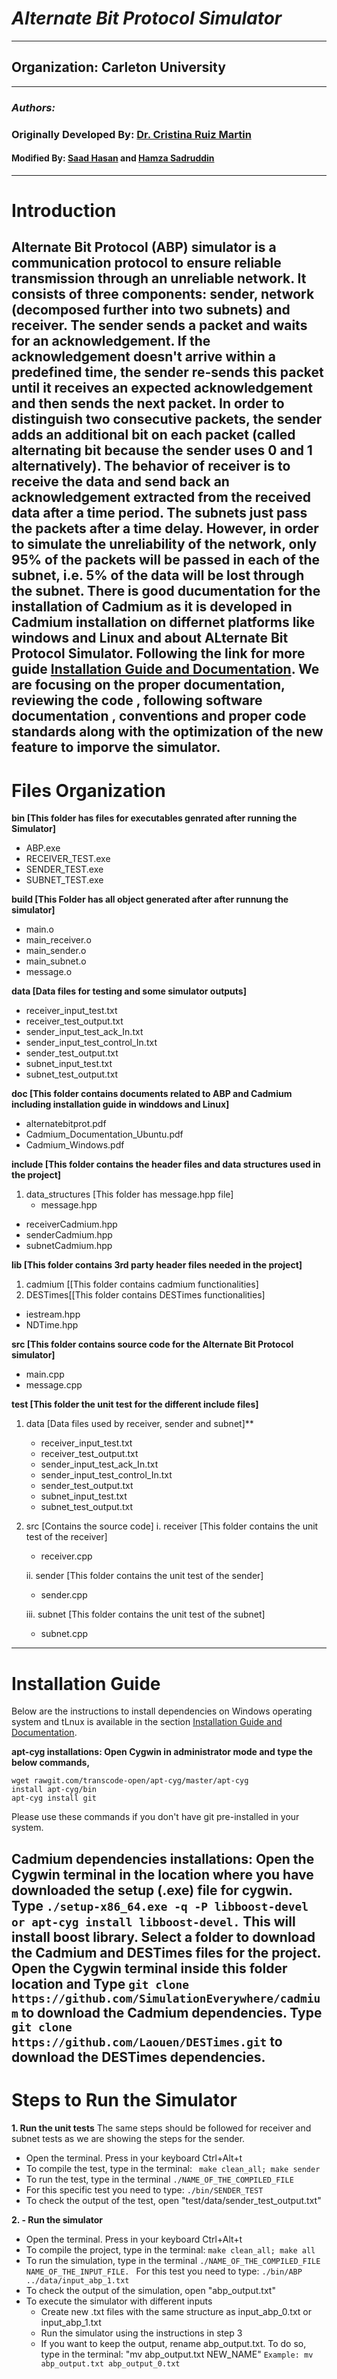 # *Alternate Bit Protocol Simulator*
---
## Organization: Carleton University
---
### *Authors:*
### Originally Developed By: [Dr. Cristina Ruiz Martin](https://github.com/cruizm)
#### Modified By: [Saad Hasan](https://github.com/khanyousefzai) and [Hamza Sadruddin](https://github.com/hamza-sadruddin)
---
# Introduction

Alternate Bit Protocol (ABP) simulator is a communication protocol to ensure reliable transmission through an unreliable network. It consists of three components: sender, network (decomposed further into two subnets) and receiver. The sender sends a packet and waits for an acknowledgement. If the acknowledgement doesn't arrive within a predefined time, the sender re-sends this packet until it receives an expected acknowledgement and then sends the next packet. In order to distinguish two consecutive packets, the sender adds an additional bit on each packet (called alternating bit because the sender uses 0 and 1 alternatively).
The behavior of receiver is to receive the data and send back an acknowledgement extracted from the received data after a time period. The subnets just pass the packets after a time delay. However, in order to simulate the unreliability of the network, only 95% of the packets will be passed in each of the subnet, i.e. 5% of the data will be lost through the subnet.
There is good ducumentation for the installation of Cadmium as it is developed in Cadmium installation on differnet platforms like windows and Linux and about ALternate Bit Protocol Simulator. Following the link for more guide [Installation Guide and Documentation](https://github.com/hamza-sadruddin/AlternateBitProtocolSimulator/tree/master/doc).
We are focusing on the proper documentation, reviewing the code , following software documentation , conventions and proper code standards along with the optimization of the new feature to imporve the simulator. 
---
# Files Organization
**bin [This folder has files for executables genrated after running the Simulator]**
- ABP.exe
- RECEIVER_TEST.exe
- SENDER_TEST.exe
- SUBNET_TEST.exe

**build [This Folder has all object generated after after runnung the simulator]**
- main.o
- main_receiver.o
- main_sender.o
- main_subnet.o
- message.o

**data  [Data files for testing and some simulator outputs]**
- receiver_input_test.txt
- receiver_test_output.txt
- sender_input_test_ack_In.txt
- sender_input_test_control_In.txt
- sender_test_output.txt
- subnet_input_test.txt
- subnet_test_output.txt

**doc [This folder contains documents related to ABP and Cadmium including installation guide in winddows and Linux]**
- alternatebitprot.pdf
- Cadmium_Documentation_Ubuntu.pdf
- Cadmium_Windows.pdf

**include [This folder contains the header files and data structures used in the project]**
1. data_structures [This folder has message.hpp file]
    - message.hpp
- receiverCadmium.hpp
- senderCadmium.hpp
- subnetCadmium.hpp

**lib [This folder contains 3rd party header files needed in the project]**
1. cadmium [[This folder contains cadmium functionalities]
2. DESTimes[[This folder contains DESTimes functionalities]
-	iestream.hpp
-	NDTime.hpp

**src [This folder contains source code for the Alternate Bit Protocol simulator]**
- main.cpp
- message.cpp

**test [This folder the unit test for the different include files]**
1. 	data  [Data files used by receiver, sender and subnet]**
    -  receiver_input_test.txt
	- receiver_test_output.txt
	- sender_input_test_ack_In.txt
	- sender_input_test_control_In.txt
	- sender_test_output.txt
	- subnet_input_test.txt
	-   subnet_test_output.txt
2. 	src [Contains the source code]
	i. receiver [This folder contains the unit test of the receiver]
     - receiver.cpp
     
    ii. sender [This folder contains the unit test of the sender]
	 - sender.cpp

	iii. subnet [This folder contains the unit test of the subnet]
	- subnet.cpp
---
# Installation Guide
Below are the instructions to install dependencies on Windows operating system and tLnux is available in the section [Installation Guide and Documentation](https://github.com/hamza-sadruddin/AlternateBitProtocolSimulator/tree/master/doc).

**apt-cyg installations: Open Cygwin in administrator mode and type the below commands,**
```
wget rawgit.com/transcode-open/apt-cyg/master/apt-cyg
install apt-cyg/bin
apt-cyg install git
```
Please use these commands if you don't have git pre-installed in your system.

**Cadmium dependencies installations:**
Open the Cygwin terminal in the location where you have downloaded the setup (.exe) file for cygwin. Type
``` ./setup-x86_64.exe -q -P libboost-devel or apt-cyg install libboost-devel. ``` 
This will install boost library.
Select a folder to download the Cadmium and DESTimes files for the project.
Open the Cygwin terminal inside this folder location and Type
``` git clone https://github.com/SimulationEverywhere/cadmium ```
to download the Cadmium dependencies.
Type 
``` git clone https://github.com/Laouen/DESTimes.git ```
to download the DESTimes dependencies.
---
#  Steps to Run the Simulator

**1.  Run the unit tests**
The same steps should be followed for receiver and subnet tests as we are showing the steps for the sender. 
   - Open the terminal. Press in your keyboard Ctrl+Alt+t
   - To compile the test, type in the terminal:
        ``` make clean_all; make sender```
   - To run the test, type in the terminal
    ``` ./NAME_OF_THE_COMPILED_FILE ```
   - For this specific test you need to type:
    ```	./bin/SENDER_TEST ```
   - To check the output of the test,  open  "test/data/sender_test_output.txt"
			
**2.  - Run the simulator**
   - Open the terminal. Press in your keyboard Ctrl+Alt+t
   - To compile the project, type in the terminal:
		```make clean_all; make all```
   - To run the simulation, type in the terminal
   ```./NAME_OF_THE_COMPILED_FILE NAME_OF_THE_INPUT_FILE. ```
   For this test you need to type:
		```./bin/ABP ../data/input_abp_1.txt```
   - To check the output of the simulation, open  "abp_output.txt"
   - To execute the simulator with different inputs
		- Create new .txt files with the same structure as input_abp_0.txt or input_abp_1.txt
		- Run the simulator using the instructions in step 3
		- If you want to keep the output, rename abp_output.txt. To do so, type in the terminal: "mv abp_output.txt NEW_NAME"
			```Example: mv abp_output.txt abp_output_0.txt```
